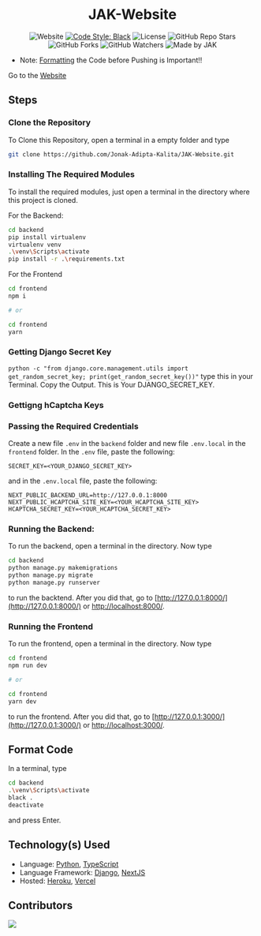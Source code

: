 <div align=center>

# JAK-Website

![Website](https://img.shields.io/website?down_color=red&down_message=Offline&style=for-the-badge&up_color=green&up_message=Online&url=https%3A%2F%2Fjonakadiptakalita.herokuapp.com)
[![Code Style: Black](https://img.shields.io/badge/Code%20Style-Black-000000.svg?style=for-the-badge)](https://github.com/psf/black)
![License](https://img.shields.io/github/license/Jonak-Adipta-Kalita/JAK-Website?style=for-the-badge)
![GitHub Repo Stars](https://img.shields.io/github/stars/Jonak-Adipta-Kalita/JAK-Website?style=for-the-badge)
![GitHub Forks](https://img.shields.io/github/forks/Jonak-Adipta-Kalita/JAK-Website?style=for-the-badge)
![GitHub Watchers](https://img.shields.io/github/watchers/Jonak-Adipta-Kalita/JAK-Website?style=for-the-badge)
![Made by JAK](https://img.shields.io/badge/BeastNight%20TV-Made%20by%20JAK-blue?style=for-the-badge)

</div>

-   Note: [Formatting](#format-code) the Code before Pushing is Important!!

Go to the [Website](https://jonakadiptakalita.vercel.app/)

## Steps

### Clone the Repository

To Clone this Repository, open a terminal in a empty folder and type

```bash
git clone https://github.com/Jonak-Adipta-Kalita/JAK-Website.git
```

### Installing The Required Modules

To install the required modules, just open a terminal in the directory where this project is cloned.

For the Backend:

```bash
cd backend
pip install virtualenv
virtualenv venv
.\venv\Scripts\activate
pip install -r .\requirements.txt
```

For the Frontend

```bash
cd frontend
npm i

# or

cd frontend
yarn
```

### Getting Django Secret Key

`python -c "from django.core.management.utils import get_random_secret_key; print(get_random_secret_key())"`
type this in your Terminal. Copy the Output. This is Your DJANGO_SECRET_KEY.

### Gettigng hCaptcha Keys

### Passing the Required Credentials

Create a new file `.env` in the `backend` folder and new file `.env.local` in the `frontend` folder. In the
`.env` file, paste the following:

```env
SECRET_KEY=<YOUR_DJANGO_SECRET_KEY>
```

and in the `.env.local` file, paste the following:

```env
NEXT_PUBLIC_BACKEND_URL=http://127.0.0.1:8000
NEXT_PUBLIC_HCAPTCHA_SITE_KEY=<YOUR_HCAPTCHA_SITE_KEY>
HCAPTCHA_SECRET_KEY=<YOUR_HCAPTCHA_SECRET_KEY>
```

### Running the Backend:

To run the backend, open a terminal in the directory. Now type

```bash
cd backend
python manage.py makemigrations
python manage.py migrate
python manage.py runserver
```

to run the backtend. After you did that, go to [http://127.0.0.1:8000/](http://127.0.0.1:8000/) or
[http://localhost:8000/](http://localhost:8000/).

### Running the Frontend

To run the frontend, open a terminal in the directory. Now type

```bash
cd frontend
npm run dev

# or

cd frontend
yarn dev
```

to run the frontend. After you did that, go to [http://127.0.0.1:3000/](http://127.0.0.1:3000/) or
[http://localhost:3000/](http://localhost:3000/).

## Format Code

In a terminal, type

```bash
cd backend
.\venv\Scripts\activate
black .
deactivate
```

and press Enter.

## Technology(s) Used

-   Language: [Python](https://www.python.org/), [TypeScript](https://www.typescriptlang.org/)
-   Language Framework: [Django](https://www.djangoproject.com/), [NextJS](https://nextjs.org/)
-   Hosted: [Heroku](https://heroku.com/), [Vercel](https://vercel.com/)

## Contributors

<a href = "https://github.com/Jonak-Adipta-Kalita/JAK-Website/graphs/contributors">
	<img src = "https://contrib.rocks/image?repo=Jonak-Adipta-Kalita/JAK-Website"/>
</a>
